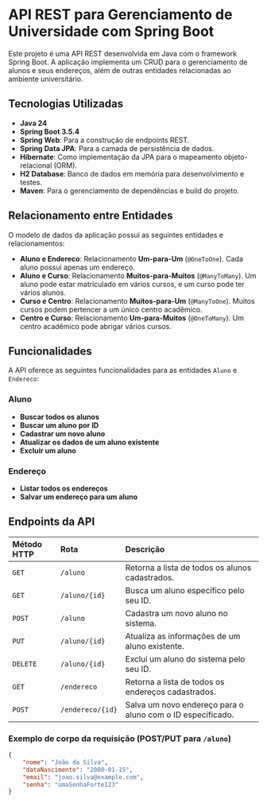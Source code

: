 # API REST para Gerenciamento de Universidade com Spring Boot

Este projeto é uma API REST desenvolvida em Java com o framework Spring Boot. A aplicação implementa um CRUD para o gerenciamento de alunos e seus endereços, além de outras entidades relacionadas ao ambiente universitário.

## Tecnologias Utilizadas

* **Java 24**
* **Spring Boot 3.5.4**
* **Spring Web**: Para a construção de endpoints REST.
* **Spring Data JPA**: Para a camada de persistência de dados.
* **Hibernate**: Como implementação da JPA para o mapeamento objeto-relacional (ORM).
* **H2 Database**: Banco de dados em memória para desenvolvimento e testes.
* **Maven**: Para o gerenciamento de dependências e build do projeto.

## Relacionamento entre Entidades

O modelo de dados da aplicação possui as seguintes entidades e relacionamentos:

* **Aluno e Endereco**: Relacionamento **Um-para-Um** (`@OneToOne`). Cada aluno possui apenas um endereço.
* **Aluno e Curso**: Relacionamento **Muitos-para-Muitos** (`@ManyToMany`). Um aluno pode estar matriculado em vários cursos, e um curso pode ter vários alunos.
* **Curso e Centro**: Relacionamento **Muitos-para-Um** (`@ManyToOne`). Muitos cursos podem pertencer a um único centro acadêmico.
* **Centro e Curso**: Relacionamento **Um-para-Muitos** (`@OneToMany`). Um centro acadêmico pode abrigar vários cursos.

## Funcionalidades

A API oferece as seguintes funcionalidades para as entidades `Aluno` e `Endereco`:

### Aluno

* **Buscar todos os alunos**
* **Buscar um aluno por ID**
* **Cadastrar um novo aluno**
* **Atualizar os dados de um aluno existente**
* **Excluir um aluno**

### Endereço

* **Listar todos os endereços**
* **Salvar um endereço para um aluno**

## Endpoints da API

| Método HTTP | Rota | Descrição |
| :--- | :--- | :--- |
| `GET` | `/aluno` | Retorna a lista de todos os alunos cadastrados. |
| `GET` | `/aluno/{id}` | Busca um aluno específico pelo seu ID. |
| `POST` | `/aluno` | Cadastra um novo aluno no sistema. |
| `PUT` | `/aluno/{id}` | Atualiza as informações de um aluno existente. |
| `DELETE` | `/aluno/{id}` | Exclui um aluno do sistema pelo seu ID. |
| `GET` | `/endereco` | Retorna a lista de todos os endereços cadastrados. |
| `POST` | `/endereco/{id}` | Salva um novo endereço para o aluno com o ID especificado. |

### Exemplo de corpo da requisição (POST/PUT para `/aluno`)

```json
{
    "nome": "João da Silva",
    "dataNascimento": "2000-01-15",
    "email": "joao.silva@example.com",
    "senha": "umaSenhaForte123"
}
